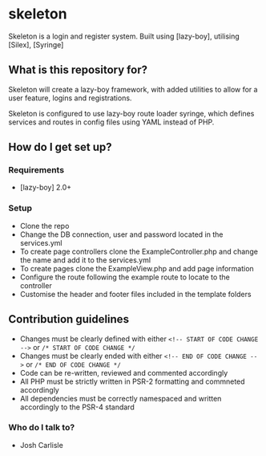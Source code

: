 # skeleton #

Skeleton is a login and register system. Built using [lazy-boy], utilising [Silex], [Syringe]  

## What is this repository for? 

Skeleton will create a lazy-boy framework, with added utilities to allow for a user feature, logins and registrations.

Skeleton is configured to use lazy-boy route loader syringe, which defines services and routes in config files using YAML instead of PHP.

## How do I get set up?

### Requirements
* [lazy-boy] 2.0+

### Setup
* Clone the repo
* Change the DB connection, user and password located in the services.yml
* To create page controllers clone the ExampleController.php and change the name and add it to the services.yml
* To create pages clone the ExampleView.php and add page information
* Configure the route following the example route to locate to the controller
* Customise the header and footer files included in the template folders

## Contribution guidelines
* Changes must be clearly defined with either `<!-- START OF CODE CHANGE -->` or `/* START OF CODE CHANGE */`
* Changes must be clearly ended with either `<!-- END OF CODE CHANGE -->` or `/* END OF CODE CHANGE */`
* Code can be re-written, reviewed and commented accordingly
* All PHP must be strictly written in PSR-2 formatting and commneted accordingly
* All dependencies must be correctly namespaced and written accordingly to the PSR-4 standard

### Who do I talk to?
* Josh Carlisle